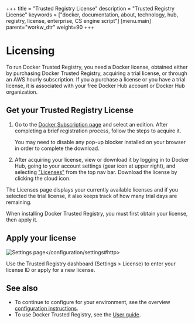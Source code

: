 
+++
title = "Trusted Registry License"
description = "Trusted Registry License"
keywords = ["docker, documentation, about, technology, hub, registry, license,  enterprise, CS engine script"]
[menu.main]
parent="workw_dtr"
weight=90
+++


# Licensing

To run Docker Trusted Registry, you need a Docker license, obtained either by
purchasing Docker Trusted Registry, acquiring a trial license, or through an AWS
hourly subscription. If you a purchase a license or you have a trial license, it is associated with your free Docker Hub account or Docker Hub organization.

## Get your Trusted Registry License

1. Go to the [Docker Subscription page](https://hub.docker.com/enterprise/) and select an edition. After completing a brief registration process, follow the steps to acquire it.

      You may need to disable any pop-up blocker installed on your browser in order to complete the download.

2. After acquiring your license, view or download it by logging in to
Docker Hub, going to your account settings (gear icon at upper right), and
selecting ["Licenses"](https://hub.docker.com/account/licenses/) from the
top nav bar. Download the license by clicking the cloud icon.

The Licenses page displays your currently available licenses and if you selected the trial license, it also keeps track of how many trial days are remaining.

When installing Docker Trusted Registry, you must first obtain your license, then apply it.

## Apply your license

![Settings page</configuration/settings#http>](../images/admin-settings-license2.png)

Use the Trusted Registry dashboard (Settings > License) to enter your license ID or apply for a new license.

## See also

* To continue to configure for your environment, see the overview
[configuration instructions](../configuration.md).
* To use Docker Trusted Registry, see the [User guide](userguide.md).
